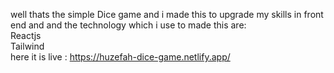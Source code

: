 well thats the simple Dice game and i made this to upgrade my skills in front end and and the technology which i use to made this are: </br>
Reactjs </br>
Tailwind <br>
here it is live : https://huzefah-dice-game.netlify.app/
